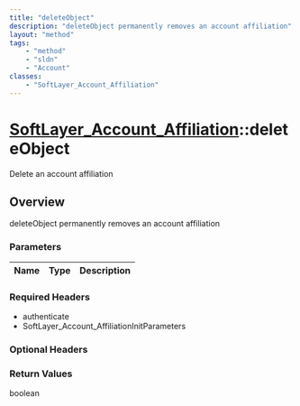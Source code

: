 ```yaml
---
title: "deleteObject"
description: "deleteObject permanently removes an account affiliation"
layout: "method"
tags:
    - "method"
    - "sldn"
    - "Account"
classes:
    - "SoftLayer_Account_Affiliation"
---
```

# [SoftLayer_Account_Affiliation](/reference/services/SoftLayer_Account_Affiliation)::deleteObject

Delete an account affiliation


## Overview 
deleteObject permanently removes an account affiliation 

### Parameters 
|Name | Type | Description |
| --- | --- | --- |


### Required Headers
* authenticate
* SoftLayer_Account_AffiliationInitParameters

### Optional Headers

### Return Values
boolean


